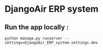 # DjangoAir ERP system

## Run the app locally :
```commandline
python manage.py runserver --settings=DjangoAir_ERP_system.settings.dev
```

